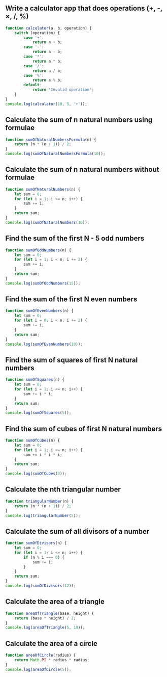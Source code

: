## Write a calculator app that does operations (+, -, ×, /, %)

```js
function calculator(a, b, operation) {
    switch (operation) {
        case '+':
            return a + b;
        case '-':
            return a - b;
        case '*':
            return a * b;
        case '/':
            return a / b;
        case '%':
            return a % b;
        default:
            return 'Invalid operation';
    }
}
console.log(calculator(10, 5, '+'));
```

## Calculate the sum of n natural numbers using formulae

```js
function sumOfNaturalNumbersFormula(n) {
    return (n * (n + 1)) / 2;
}
console.log(sumOfNaturalNumbersFormula(10));
```

## Calculate the sum of n natural numbers without formulae

```js
function sumOfNaturalNumbers(n) {
    let sum = 0;
    for (let i = 1; i <= n; i++) {
        sum += i;
    }
    return sum;
}
console.log(sumOfNaturalNumbers(10));
```

## Find the sum of the first N - 5 odd numbers

```js
function sumOfOddNumbers(n) {
    let sum = 0;
    for (let i = 1; i < n; i += 2) {
        sum += i;
    }
    return sum;
}
console.log(sumOfOddNumbers(15));
```

## Find the sum of the first N even numbers

```js
function sumOfEvenNumbers(n) {
    let sum = 0;
    for (let i = 0; i < n; i += 2) {
        sum += i;
    }
    return sum;
}
console.log(sumOfEvenNumbers(10));
```

## Find the sum of squares of first N natural numbers

```js
function sumOfSquares(n) {
    let sum = 0;
    for (let i = 1; i <= n; i++) {
        sum += i * i;
    }
    return sum;
}
console.log(sumOfSquares(5));
```

## Find the sum of cubes of first N natural numbers

```js
function sumOfCubes(n) {
    let sum = 0;
    for (let i = 1; i <= n; i++) {
        sum += i * i * i;
    }
    return sum;
}
console.log(sumOfCubes(3));
```

## Calculate the nth triangular number

```js
function triangularNumber(n) {
    return (n * (n + 1)) / 2;
}
console.log(triangularNumber(5));
```

## Calculate the sum of all divisors of a number

```js
function sumOfDivisors(n) {
    let sum = 0;
    for (let i = 1; i <= n; i++) {
        if (n % i === 0) {
            sum += i;
        }
    }
    return sum;
}
console.log(sumOfDivisors(12));
```

## Calculate the area of a triangle

```js
function areaOfTriangle(base, height) {
    return (base * height) / 2;
}
console.log(areaOfTriangle(5, 10));
```

## Calculate the area of a circle

```js
function areaOfCircle(radius) {
    return Math.PI * radius * radius;
}
console.log(areaOfCircle(5));
```
